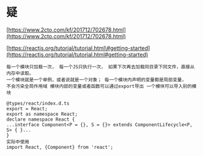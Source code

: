 # 疑

[https://www.2cto.com/kf/201712/702678.html](https://www.2cto.com/kf/201712/702678.html)

[https://reactjs.org/tutorial/tutorial.html\#getting-started](https://reactjs.org/tutorial/tutorial.html#getting-started)

```
每一个模块只加载一次， 每一个JS只执行一次， 如果下次再去加载同目录下同文件，直接从内存中读取。 
一个模块就是一个单例，或者说就是一个对象； 每一个模块内声明的变量都是局部变量， 
不会污染全局作用域 模块内部的变量或者函数可以通过export导出 一个模块可以导入别的模块

@types/react/index.d.ts
export = React;
export as namespace React;
declare namespace React {
...interface Component<P = {}, S = {}> extends ComponentLifecycle<P, S> { }...
}
实际中使用
import React, {Component} from 'react';
```



